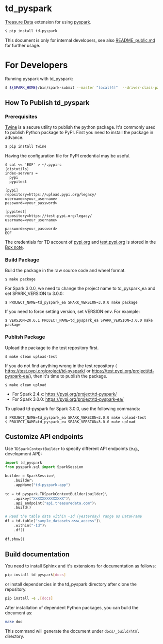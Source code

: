 td_pyspark
==

[Treasure Data](https://treasuredata.com) extension for using [pyspark](https://spark.apache.org/docs/latest/api/python/index.html).

```sh
$ pip install td-pyspark
```

This document is only for internal developers, see also [README_public.md](README_public.md) for further usage.

# For Developers

Running pyspark with td_pyspark:

```bash
$ ${SPARK_HOME}/bin/spark-submit --master "local[4]"  --driver-class-path td-spark-assembly.jar  --properties-file=td-spark.conf --py-files td_pyspark.py your_app.py
```

## How To Publish td_pyspark 

### Prerequisites 

[Twine](https://pypi.org/project/twine/) is a secure utility to publish the python package. It's commonly used to publish Python package to PyPI.
First you need to install the package in advance.

```bash
$ pip install twine
```

Having the configuration file for PyPI credential may be useful.

```
$ cat << 'EOF' > ~/.pypirc 
[distutils]
index-servers =
  pypi
  pypitest

[pypi]
repository=https://upload.pypi.org/legacy/
username=<your_username>
password=<your_password>

[pypitest]
repository=https://test.pypi.org/legacy/
username=<your_username>

password=<your_password>
EOF
```

The credentials for TD account of [pypi.org](https://pypi.org/user/treasure_data/) and [test.pypi.org](https://test.pypi.org/user/treasure_data/) is stored in the [Box note](https://treasure-data.app.box.com/notes/560859904521).

### Build Package

Build the package in the raw source code and wheel format.

```
$ make package
```

For Spark 3.0.0, we need to change the project name to td_pyspark_ea and set SPARK_VERSION to 3.0.0:
```
$ PROJECT_NAME=td_pyspark_ea SPARK_VERSION=3.0.0 make package
```

If you need to force setting version, set VERSION env. For example:
```
$ VERSION=20.6.1 PROJECT_NAME=td_pyspark_ea SPARK_VERSION=3.0.0 make package
```

### Publish Package

Upload the package to the test repository first.

```
$ make clean upload-test
```

If you do not find anything wrong in the test repository (
https://test.pypi.org/project/td-pyspark/ or
https://test.pypi.org/project/td-pyspark-ea/), then it's time to publish the package.


```
$ make clean upload
```

- For Spark 2.4.x: https://pypi.org/project/td-pyspark/
- For Spark 3.0.0: https://pypi.org/project/td-pyspark-ea/


To upload td-pyspark for Spark 3.0.0, use the following commands:
```
$ PROJECT_NAME=td_pyspark_ea SPARK_VERSION=3.0.0 make upload-test
$ PROJECT_NAME=td_pyspark_ea SPARK_VERSION=3.0.0 make upload
```

## Customize API endpoints


Use `TDSparkContextBuilder` to specify different API endpoints (e.g., development API):
```python
import td_pyspark
from pyspark.sql import SparkSession

builder = SparkSession\
    .builder\
    .appName("td-pyspark-app")
    
td = td_pyspark.TDSparkContextBuilder(builder)\
    .apikey("XXXXXXXXXXXXXX")\
    .api_endpoint("api.treasuredata.com")\
    .build()

# Read the table data within -1d (yesterday) range as DataFrame
df = td.table("sample_datasets.www_access")\
    .within("-1d")\
    .df()
    
df.show()
```

## Build documentation

You need to install Sphinx and it's extensions for documentation as follows:

```sh
pip install td-pyspark[docs]
```

or install dependencies in the td_pyspark directory after clone the repository.

```sh
pip install -e .[docs]
```

After installation of dependent Python packages, you can build the document as:

```sh
make doc
```

This command will generate the document under `docs/_build/html` directory.
